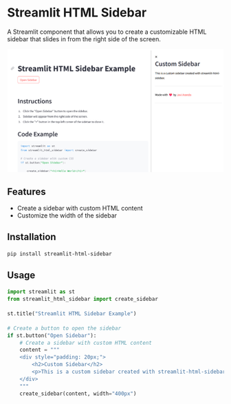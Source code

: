 # Streamlit HTML Sidebar

A Streamlit component that allows you to create a customizable HTML sidebar that slides in from the right side of the screen.

![Streamlit HTML Sidebar](https://github.com/javi-aranda/streamlit-html-sidebar/blob/master/examples/example.png?raw=true)

## Features

- Create a sidebar with custom HTML content
- Customize the width of the sidebar

## Installation

```bash
pip install streamlit-html-sidebar
```

## Usage

```python
import streamlit as st
from streamlit_html_sidebar import create_sidebar

st.title("Streamlit HTML Sidebar Example")

# Create a button to open the sidebar
if st.button("Open Sidebar"):
    # Create a sidebar with custom HTML content
    content = """
    <div style="padding: 20px;">
        <h2>Custom Sidebar</h2>
        <p>This is a custom sidebar created with streamlit-html-sidebar.</p>
    </div>
    """
    create_sidebar(content, width="400px")
```
